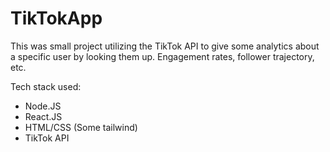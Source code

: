 # TikTokApp
This was small project utilizing the TikTok API to give some analytics about a specific user by looking them up. Engagement rates, follower trajectory, etc.

Tech stack used:
- Node.JS
- React.JS
- HTML/CSS (Some tailwind)
- TikTok API
